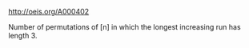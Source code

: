 http://oeis.org/A000402

Number of permutations of [n] in which the longest increasing run has length 3.
